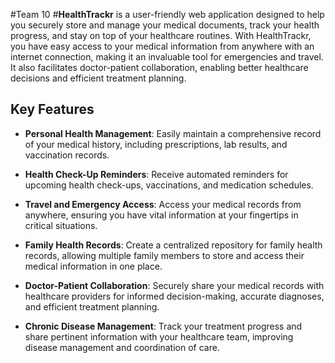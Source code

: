 #Team 10
#**HealthTrackr** is a user-friendly web application designed to help you securely store and manage your medical documents, track your health progress, and stay on top of your healthcare routines. With HealthTrackr, you have easy access to your medical information from anywhere with an internet connection, making it an invaluable tool for emergencies and travel. It also facilitates doctor-patient collaboration, enabling better healthcare decisions and efficient treatment planning.

## Key Features

- **Personal Health Management**: Easily maintain a comprehensive record of your medical history, including prescriptions, lab results, and vaccination records.

- **Health Check-Up Reminders**: Receive automated reminders for upcoming health check-ups, vaccinations, and medication schedules.

- **Travel and Emergency Access**: Access your medical records from anywhere, ensuring you have vital information at your fingertips in critical situations.

- **Family Health Records**: Create a centralized repository for family health records, allowing multiple family members to store and access their medical information in one place.

- **Doctor-Patient Collaboration**: Securely share your medical records with healthcare providers for informed decision-making, accurate diagnoses, and efficient treatment planning.

- **Chronic Disease Management**: Track your treatment progress and share pertinent information with your healthcare team, improving disease management and coordination of care.



